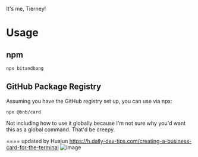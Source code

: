 It's me, Tierney!

# Usage

## npm
```
npx bitandbang
```

## GitHub Package Registry
Assuming you have the GitHub registry set up, you can use via npx:
```
npx @bnb/card
```

Not including how to use it globally because I'm not sure why you'd want this as a global command. That'd be creepy.



====
updated by Huajun
https://h.daily-dev-tips.com/creating-a-business-card-for-the-terminal
![image](https://user-images.githubusercontent.com/35971289/183707860-7025ddae-91b3-4abb-9634-b7ae67ab1834.png)
